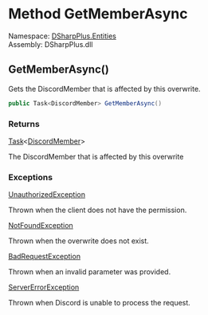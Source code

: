 # Method GetMemberAsync

Namespace: [DSharpPlus.Entities](DSharpPlus.Entities.md)  
Assembly: DSharpPlus.dll

## <a id="DSharpPlus_Entities_DiscordOverwrite_GetMemberAsync"></a>GetMemberAsync\(\)

Gets the DiscordMember that is affected by this overwrite.

```csharp
public Task<DiscordMember> GetMemberAsync()
```

### Returns

[Task](https://learn.microsoft.com/dotnet/api/system.threading.tasks.task\-1)<[DiscordMember](DSharpPlus.Entities.DiscordMember.md)\>

The DiscordMember that is affected by this overwrite

### Exceptions

[UnauthorizedException](DSharpPlus.Exceptions.UnauthorizedException.md)

Thrown when the client does not have the <xref href="DSharpPlus.Permissions.AccessChannels" data-throw-if-not-resolved="false"></xref> permission.

[NotFoundException](DSharpPlus.Exceptions.NotFoundException.md)

Thrown when the overwrite does not exist.

[BadRequestException](DSharpPlus.Exceptions.BadRequestException.md)

Thrown when an invalid parameter was provided.

[ServerErrorException](DSharpPlus.Exceptions.ServerErrorException.md)

Thrown when Discord is unable to process the request.

